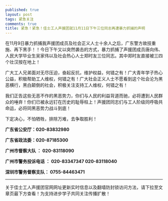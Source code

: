 ```yaml
---
published: true
layout: post
tags: 紧急关注
comments: true
title: 紧急！紧急！佳士工人声援团就11月11日下午三位同志再遭暴力抓捕的声明
---
```


在11月9日暴力抓捕我声援团成员及社会正义人士十余人之后，广东警方故技重施、再下黑手！！今日下午又以突然袭击的方式，暴力抓捕了声援团成员唐向伟、人民大学毕业生吴家伟以及社会热心人士郑时友三位同志。其中郑时友直接被三四个壮汉按在地上！

广大工人兄弟面对无尽压迫，奋起反抗，维护权益，何错之有！广大青年学子热心公益，积极帮助工人维权，何错之有！广大社会正义人士不愿看到这个社会沦为黑恶横行，黑白颠倒的社会，积极关注支持工人维权，何错之有！

我们正告这些无恶不作的黑恶势力，你们与人民的利益背道而驰，必将遭到人民群众的唾弃！你们已被永远钉在历史的耻辱柱上！声援团同志们与工人阶级同呼吸共命运，必将同黑恶势力战斗到底！

下定决心，不怕牺牲，排除万难，去争取胜利！


**广东省公安厅：020-83832980**

**广东省政法委：020-87185300**

**广州市督察大队 ： 020-83118090**

**广州市警务投诉电话 ： 020-83347347    020-83118040**

**深圳市警务督察支队： 0755-84463471**


---
关于佳士工人声援团官网网址更新实时信息以及翻墙防封锁访问方法，请下拉至文章页最下方查看！为支持进步学子共同关注传播扩散！
